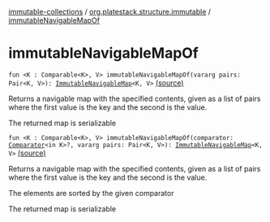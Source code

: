 [immutable-collections](../index.md) / [org.platestack.structure.immutable](index.md) / [immutableNavigableMapOf](.)

# immutableNavigableMapOf

`fun <K : Comparable<K>, V> immutableNavigableMapOf(vararg pairs: Pair<K, V>): `[`ImmutableNavigableMap`](-immutable-navigable-map/index.md)`<K, V>` [(source)](https://github.com/PlateStack/immutable-collections/blob/v0.1.0-alpha/src/main/kotlin/org/platestack/structure/immutable/ImmutableMaps.kt#L87)

Returns a navigable map with the specified contents, given as a list of pairs where the first value is the key and the second is the value.

The returned map is serializable

`fun <K : Comparable<K>, V> immutableNavigableMapOf(comparator: `[`Comparator`](http://docs.oracle.com/javase/6/docs/api/java/util/Comparator.html)`<in K>?, vararg pairs: Pair<K, V>): `[`ImmutableNavigableMap`](-immutable-navigable-map/index.md)`<K, V>` [(source)](https://github.com/PlateStack/immutable-collections/blob/v0.1.0-alpha/src/main/kotlin/org/platestack/structure/immutable/ImmutableMaps.kt#L96)

Returns a navigable map with the specified contents, given as a list of pairs where the first value is the key and the second is the value.

The elements are sorted by the given comparator

The returned map is serializable

